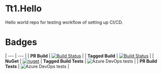 # Tt1.Hello
Hello world repo for testing workflow of setting up CI/CD.

# Badges

| --- | --- |
| **PR Build** | [![Build Status](https://dev.azure.com/tylertest1/tt1-hello/_apis/build/status/tyler-test1.Tt1.Hello%20Pull%20Request%20CI%20Builds?branchName=develop)](https://dev.azure.com/tylertest1/tt1-hello/_build/latest?definitionId=1&branchName=develop) |
| **Tagged Build** | [![Build Status](https://dev.azure.com/tylertest1/tt1-hello/_apis/build/status/tyler-test1.Tt1.Hello%20Tagged%20Builds?branchName=develop)](https://dev.azure.com/tylertest1/tt1-hello/_build/latest?definitionId=2&branchName=develop) |
| **NuGet** | [![nuget](https://img.shields.io/nuget/v/TW.Resfit.Core.svg)](https://www.nuget.org/packages/Ease.Util/)
| **Tagged Build Tests** | ![Azure DevOps tests](https://img.shields.io/azure-devops/tests/tylertest1/tt1-hello/2.svg) |
| **PR Build Tests** | ![Azure DevOps tests](https://img.shields.io/azure-devops/tests/tylertest1/tt1-hello/1.svg) |
